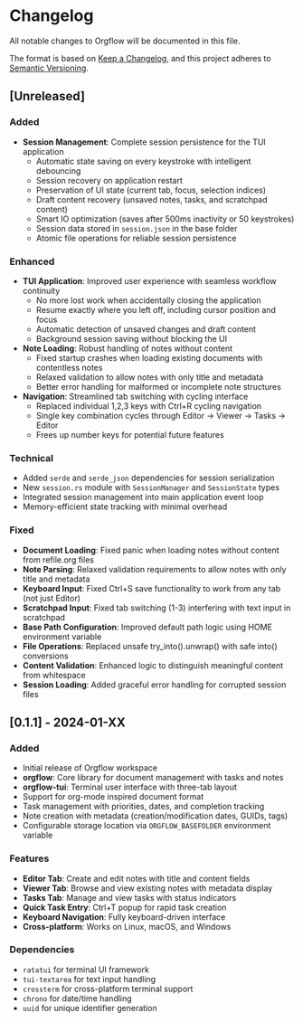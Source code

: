 # Changelog

All notable changes to Orgflow will be documented in this file.

The format is based on [Keep a Changelog](https://keepachangelog.com/en/1.0.0/),
and this project adheres to [Semantic Versioning](https://semver.org/spec/v2.0.0.html).

## [Unreleased]

### Added
- **Session Management**: Complete session persistence for the TUI application
  - Automatic state saving on every keystroke with intelligent debouncing
  - Session recovery on application restart
  - Preservation of UI state (current tab, focus, selection indices)
  - Draft content recovery (unsaved notes, tasks, and scratchpad content)
  - Smart IO optimization (saves after 500ms inactivity or 50 keystrokes)
  - Session data stored in `session.json` in the base folder
  - Atomic file operations for reliable session persistence

### Enhanced
- **TUI Application**: Improved user experience with seamless workflow continuity
  - No more lost work when accidentally closing the application
  - Resume exactly where you left off, including cursor position and focus
  - Automatic detection of unsaved changes and draft content
  - Background session saving without blocking the UI
- **Note Loading**: Robust handling of notes without content
  - Fixed startup crashes when loading existing documents with contentless notes
  - Relaxed validation to allow notes with only title and metadata
  - Better error handling for malformed or incomplete note structures
- **Navigation**: Streamlined tab switching with cycling interface
  - Replaced individual 1,2,3 keys with Ctrl+R cycling navigation
  - Single key combination cycles through Editor → Viewer → Tasks → Editor
  - Frees up number keys for potential future features

### Technical
- Added `serde` and `serde_json` dependencies for session serialization
- New `session.rs` module with `SessionManager` and `SessionState` types
- Integrated session management into main application event loop
- Memory-efficient state tracking with minimal overhead

### Fixed
- **Document Loading**: Fixed panic when loading notes without content from refile.org files
- **Note Parsing**: Relaxed validation requirements to allow notes with only title and metadata
- **Keyboard Input**: Fixed Ctrl+S save functionality to work from any tab (not just Editor)
- **Scratchpad Input**: Fixed tab switching (1-3) interfering with text input in scratchpad
- **Base Path Configuration**: Improved default path logic using HOME environment variable
- **File Operations**: Replaced unsafe try_into().unwrap() with safe into() conversions
- **Content Validation**: Enhanced logic to distinguish meaningful content from whitespace
- **Session Loading**: Added graceful error handling for corrupted session files

## [0.1.1] - 2024-01-XX

### Added
- Initial release of Orgflow workspace
- **orgflow**: Core library for document management with tasks and notes
- **orgflow-tui**: Terminal user interface with three-tab layout
- Support for org-mode inspired document format
- Task management with priorities, dates, and completion tracking
- Note creation with metadata (creation/modification dates, GUIDs, tags)
- Configurable storage location via `ORGFLOW_BASEFOLDER` environment variable

### Features
- **Editor Tab**: Create and edit notes with title and content fields
- **Viewer Tab**: Browse and view existing notes with metadata display
- **Tasks Tab**: Manage and view tasks with status indicators
- **Quick Task Entry**: Ctrl+T popup for rapid task creation
- **Keyboard Navigation**: Fully keyboard-driven interface
- **Cross-platform**: Works on Linux, macOS, and Windows

### Dependencies
- `ratatui` for terminal UI framework
- `tui-textarea` for text input handling
- `crossterm` for cross-platform terminal support
- `chrono` for date/time handling
- `uuid` for unique identifier generation